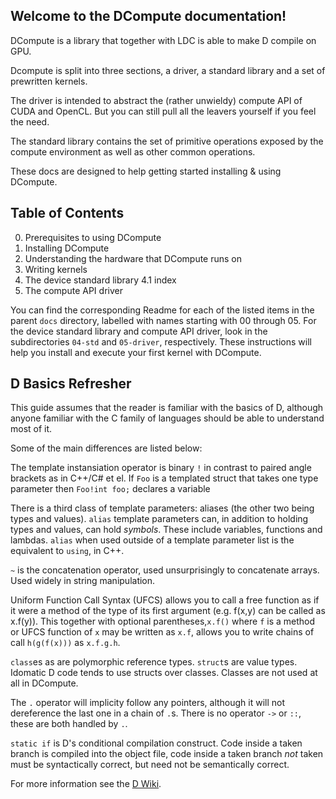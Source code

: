## Welcome to the DCompute documentation!

DCompute is a library that together with LDC is able to make D compile on GPU.

Dcompute is split into three sections, a driver, a standard library and a set of prewritten kernels.

The driver is intended to abstract the (rather unwieldy) compute API of CUDA and OpenCL.
But you can still pull all the leavers yourself if you feel the need.

The standard library contains the set of primitive operations exposed by the compute environment as well as other common operations.

These docs are designed to help getting started installing & using DCompute. 

## Table of Contents

0. Prerequisites to using DCompute
1. Installing DCompute
2. Understanding the hardware that DCompute runs on
3. Writing kernels
4. The device standard library
4.1 index
5. The compute API driver

You can find the corresponding Readme for each of the listed items in the parent `docs` directory, labelled with names
starting with 00 through 05. For the device standard library and compute API driver, look in the 
subdirectories `04-std` and `05-driver`, respectively. These instructions will help you install and execute
your first kernel with DCompute.

## D Basics Refresher

This guide assumes that the reader is familiar with the basics of D, although anyone 
familiar with the C family of languages should be able to understand most of it.

Some of the main differences are listed below:

The template instansiation operator is binary `!` in contrast to paired angle brackets
as in C++/C# et el. If `Foo` is a templated struct that takes one type parameter then 
`Foo!int foo;` declares a variable 

There is a third class of template parameters: aliases (the other two being types and values).
`alias` template parameters can, in addition to holding types and values, can hold _symbols_.
These include variables, functions and lambdas. `alias` when used outside of a template parameter 
list is the equivalent to `using`, in C++.

`~` is the concatenation operator, used unsurprisingly to concatenate arrays. 
Used widely in string manipulation.

Uniform Function Call Syntax (UFCS) allows you to call a free function as if it were a 
method of the type of its first argument (e.g. f(x,y) can be called as x.f(y)).
This together with optional parentheses,`x.f()` where `f` is a method or UFCS function of `x`
may be written as `x.f`, allows you to write chains of call `h(g(f(x)))` as `x.f.g.h`.

`class`es as are polymorphic reference types. `struct`s are value types. Idomatic D code 
tends to use structs over classes. Classes are not used at all in DCompute.

The `.` operator will implicity follow any pointers, although it will not dereference the last
one in a chain of `.`s. There is no operator `->` or `::`, these are both handled by `.`.

`static if` is D's conditional compilation construct. Code inside a taken branch is compiled 
into the object file, code inside a taken branch _not_ taken must be syntactically correct, but 
need not be semantically correct.

For more information see the [D Wiki](https://wiki.dlang.org/Coming_From).
